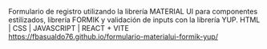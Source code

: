 Formulario de registro utilizando la librería MATERIAL UI para componentes estilizados, librería FORMIK y validación de inputs con la librería YUP.
HTML | CSS | JAVASCRIPT | REACT + VITE
https://fbasualdo76.github.io/formulario-materialui-formik-yup/
